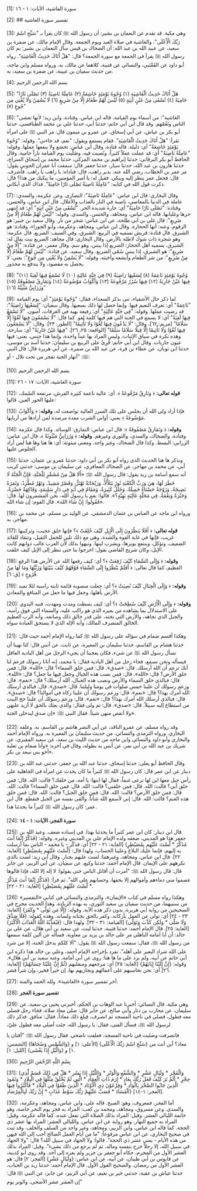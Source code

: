[1]: سورة الفاشية، الآيات: ١ - ١٦

[2]: ## تفسير سورة الغاشية

[3]: وهي مكية. قد تقدم عن النعمان بن بشير: أن رسول الله ﷺ كان يقرأ بـ "سَبِّحِ اسْمَ رَبِّكَ الْأَعْلَى"، والغاشية في صلاة العيد ويوم الجمعة. وقال الإمام مالك، عن ضمرة بن سعيد، عن عبيد الله بن عبد الله: أن الضحاك بن قيس سأل النعمان بن بشير: بم كان رسول الله ﷺ يقرأ في الجمعة مع سورة الجمعة؟ قال: "هَلْ أَتَاكَ حَدِيثُ الْغَاشِيَةِ". رواه أبو داود عن القَعْنَبي، والنسائي عن قتيبة، كلاهما عن مالك، به. ورواه مسلم وابن ماجه، من حديث سفيان بن عيينة، عن ضمرة بن سعيد، به.

[4]: بسم الله الرحمن الرحيم

[5]: "هَلْ أَتَاكَ حَدِيثُ الْغَاشِيَةِ (١) وُجُوهٌ يَوْمَئِذٍ خَاشِعَةٌ (٢) عَامِلَةٌ نَاصِبَةٌ (٣) تَصْلَى نَارًا حَامِيَةً (٤) تُسْقَى مِنْ عَيْنٍ آنِيَةٍ (٥) لَيْسَ لَهُمْ طَعَامُ إِلَّا مِنْ ضَرِيعٍ (٦) لَا يُسْمِنُ وَلَا يُغْنِي مِن جُوعٍ (٧)"

[6]: "الغاشية": من أسماء يوم القيامة. قاله ابن عباس، وقتادة، وابن زيد؛ لأنها تغشى الناس وتَعُمّهم. وقد قال ابن أبي حاتم: حدثنا أبي، حدثنا علي بن محمد الطنافسي، حدثنا أبو بكر بن عياش، عن أبي إسحاق، عن عمرو بن ميمون قال: مر النبي ﷺ على امرأة تقرأ: "هَلْ أَتَاكَ حَدِيثُ الْغَاشِيَةِ". فقام يستمع ويقول: "نعم، قد جاءني". وقوله: "وُجُوهٌ يَوْمَئِذٍ خَاشِعَةٌ" أي: ذليلة. قاله قتادة. وقال ابن عباس: تخشع ولا ينفعها عملها. وقوله: "عَامِلَةٌ نَاصِبَةٌ" أي: قد عملت عملاً كثيراً، ونُصبت فيه، وصُلّيت يوم القيامة ناراً حامية. وقال الحافظ أبو بكر البرقاني: حدثنا إبراهيم بن محمد المزكي، حدثنا محمد بن إسحاق السراج، حدثنا هارون بن عبد الله، حدثنا سيار، حدثنا جعفر قال: سمعت أبا عمران الجوني يقول: مر عمر بن الخطاب، رضي الله عنه، بدير راهب، قال: فناداه: يا راهب يا راهب. فأشرف. قال: فجعل عمر ينظر إليه ويبكي. فقيل له: يا أمير المؤمنين، ما يبكيك من هذا؟ قال: ذكرت قول الله في كتابه: "عَامِلَةٌ نَاصِبَةٌ تَصْلَى نَارًا حَامِيَةً". فذاك الذي أبكاني.

[7]: وقال البخاري: قال ابن عباس: "عَامِلَةٌ نَاصِبَةٌ": النصارى. وعن عكرمة، والسدي: عاملة في الدنيا بالمعاصي، ناصبة في النار بالعذاب والأغلال. قال ابن عباس، والحسن، وقتادة: "تَصْلَى نَارًا حَامِيَةً" أي: حارة شديدة الحر. "تُسْقَى مِنْ عَيْنٍ آنِيَةٍ" أي: قد انتهى حرها وغليانها. قاله ابن عباس، ومجاهد، والحسن، والسدي. وقوله: "لَيْسَ لَهُمْ طَعَامُ إِلَّا مِنْ ضَرِيعٍ": قال علي بن أبي طلحة، عن ابن عباس: شجر من نار. وقال سعيد بن جبير: هو الزقوم. وعنه: أنها الحجارة. وقال ابن عباس، ومجاهد، وعكرمة، وأبو الجوزاء، وقتادة: هو الشبرق. قال قتادة: قريش تسميه في الربيع: الشبرق، وفي الصيف: الضريع. قال عكرمة: وهو شجرة ذات شوك لاطئة بالأرض. وقال البخاري: قال مجاهد: الضريع نبت يقال له: الشبرق، يسميه أهل الحجاز: الضريع إذا يبس، وهو سم. وقال معمر، عن قتادة: "إِلَّا مِنْ ضَرِيعٍ": هو الشبرق، إذا يبس سُمّي الضريع. وقال سعيد، عن قتادة: "لَيْسَ لَهُمْ طَعَامُ إِلَّا مِنْ ضَرِيعٍ": من شر الطعام وأبشعه وأخبثه. وقوله: "لَا يُسْمِنُ وَلَا يُغْنِي مِن جُوعٍ": يعني: لا يحصل به مقصود، ولا يندفع به محذور.

[8]: "وُجُوهٌ يَوْمَئِذٍ نَاعِمَةٌ (٨) لِسَعْيِهَا رَاضِيَةٌ (٩) فِي جَنَّةٍ عَالِيَةٍ (١٠) لَا تَسْمَعُ فِيهَا لَغِيَةٌ (١١) فِيهَا عَيْنٌ جَارِيَةٌ (١٢) فِيهَا سُرُرٌ مَرْفُوعَةٌ (١٣) وَأَكْوَابٌ مَوْضُوعَةٌ (١٤) وَنَمَارِقُ مَصْفُوفَةٌ (١٥) وَزَرَابِيُّ مَثْنِيَّةٌ (١٦)"

[9]: لما ذكر حال الأشقياء، ثنى بذكر السعداء، فقال: "وُجُوهٌ يَوْمَئِذٍ" أي: يوم القيامة "نَاعِمَةٌ" أي: تعرف النعيم فيها. وإنما حصل لها ذلك بسعيها. وقال سفيان: "لِسَعْيِهَا رَاضِيَةٌ": قد رضيت عملها. وقوله: "فِي جَنَّةٍ عَالِيَةٍ" أي: رفيعة بهية في الغرفات، آمنون. "لَا تَسْمَعُ فِيهَا لَغِيَةٌ" أي: لا يسمع في الجنة التي هم فيها كلمة لغو. كما قال: "لَا يَسْمَعُونَ فِيهَا لَغْوًا إِلَّا سَلَامًا" [مريم: ٦٢]، وقال: "لَا يَدْعُونَ فِيهَا لَغْوًا وَلَا تَأْثِيمًا" [الطور: ٢٣]. وقال: "لَا يَسْمَعُونَ فِيهَا لَغْوًا وَلَا تَأْثِيمًا إِلَّا قِيلًا سَلَامًا سَلَمًا" [الواقعة: ٢٥، ٢٦]. "فِيهَا عَيْنٌ جَارِيَةٌ" أي: سارحة. وهذه نكرة في سياق الإثبات، وليس المراد بها عيناً واحدة، وإنما هذا جنس، يعني: فيها عيون جاريات. وقال ابن أبي حاتم: قُرِئَ على الربيع بن سليمان: حدثنا أسد بن موسى، حدثنا ابن ثوبان، عن عطاء بن قرة، عن عبد الله بن ضمرة، عن أبي هريرة قال: قال النبي ﷺ: "أنهار الجنة تفجر من تحت تلال - أو:

[10]: بسم الله الرحمن الرحيم

[11]: سورة الغاشية، الآيات: ١٧ - ٢٦

[12]: **قوله تعالى:** ﴿ وَنَارِقٌ مَرْفُوعَةٌ ﴾. أي: عالية ناعمة كثيرة الفرش، مرتفعة السّمك، عليها الحور العين. قالوا:

[13]: فإذا أراد ولي الله أن يجلس على تلك السرر العالية تواضعت له، **وقوله:** ﴿ وَأَكْوَابٌ مَوْضُوعَةٌ ﴾ يعني: أواني الشرب معدة مرصدة لمن أرادها من أربابها.

[14]: **وقوله:** ﴿ وَنَمَارِقُ مَصْفُوفَةٌ ﴾: قال ابن عباس: النمارق: الوسائد. وكذا قال عكرمة وقتادة، والضحاك، والسدي، والثوري وغيرهم. **وقوله:** ﴿ وَزَرَابِيُّ مَبْثُوثَةٌ ﴾، قال ابن عباس: الزرابي: البسط. وكذا قال الضحاك، وغير واحد. ومعنى مبثوثة: أي: ها هنا وها هنا لمن أراد الجلوس عليها.

[15]: ونذكر ها هنا الحديث الذي رواه أبو بكر بن أبي داود: حدثنا عمرو بن عثمان، حدثنا أبي، عن محمد بن مهاجر، عن الضحاك المعافري، عن سليمان بن موسى: حدثني كريب أنه سمع أسامة بن زيد يقول: قال رسول الله ﷺ: «أَلَا هَلْ مِنْ مُشَمِّرٍ لِلْجَنَّةِ، فَإِنَّ الْجَنَّةَ لَا خَطَرَ لَهَا، هِيَ وَرَبِّ الْكَعْبَةِ نُورٌ يَتَلَأْلَأُ، وَرَيْحَانَةٌ تَهْتَزُّ، وَقَصْرٌ مَشِيدٌ، وَنَهْرٌ مُطَّرِدٌ، وَثَمَرَةٌ نَضِيجَةٌ، وَزَوْجَةٌ حَسْنَاءُ جَمِيلَةٌ، وَخَلَلٌ كَثِيرَةٌ، وَمَقَامٌ فِي أَبَدٍ فِي دَارٍ سَلِيمَةٍ، وَفَاكِهَةٌ خَضْرَةٌ، وَحَبْرَةٌ وَنِعْمَةٌ، فِي مَحَلَّةٍ عَالِيَةٍ بَهِيَّةٍ؟». قالوا: نعم يا رسول الله، نحن المشمرون لها. قال: «فَقُولُوا: إِنْ شَاءَ الله». قال القوم: إن شاء الله.

[16]: ورواه ابن ماجه عن العباس بن عثمان الدمشقي، عن الوليد بن مسلم، عن محمد بن مهاجر، به.

[17]: **قوله تعالى:** ﴿ أَفَلَا يَنظُرُونَ إِلَى الْإِبِلِ كَيْفَ خُلِقَتْ ﴾؟ فإنها خلق عجيب، وتركيبها غريب، فإنها في غاية القوة والشدة، وهي مع ذلك تلين للحمل الثقيل، وتنقاد للقائد الضعيف، وتؤكل، وينتفع بوبرها، ويشرب لبنها. ونبهوا بذلك لأن العرب غالب دوابهم كانت الإبل، وكان شريح القاضي يقول: اخرجوا بنا حتى ننظر إلى الإبل كيف خلقت.

[18]: **وقوله:** ﴿ وَإِلَى السَّمَاءِ كَيْفَ رُفِعَتْ ﴾؟ أي: كيف رفعها الله عن الأرض هذا الرفع العظيم، كما قال تعالى: ﴿ أَفَلَمْ يَنْظُرُوا إِلَى السَّمَاءِ فَوْقَهُمْ كَيْفَ بَنَيْنَهَا وَزَيَّنَّهَا وَمَا لَهَا مِنْ فُرُوجٍ ﴾ [ق: ٦].

[19]: **وقوله:** ﴿ وَإِلَى الْجِبَالِ كَيْفَ نُصِبَتْ ﴾؟ أي: جعلت منصوبة قائمة ثابتة راسية لئلا تميد الأرض بأهلها، وجعل فيها ما جعل من المنافع والمعادن.

[20]: **وقوله:** ﴿ وَإِلَى الْأَرْضِ كَيْفَ سُطِحَتْ ﴾؟ أي: كيف بسطت ومدت ومهدت، فنبه البدوي على الاستدلال بما يشاهده من بعيره الذي هو راكب عليه، والسماء التي فوق رأسه، والجبل الذي تجاهه، والأرض التي تحته، على قدر خالق ذلك وصانعه، وأنه الرب العظيم الخالق المتصرف المالك، وأنه الإله الذي لا يستحق العبادة سواه.

[21]: وهكذا أقسم ضمام في سؤاله على رسول الله ﷺ كما رواه الإمام أحمد حيث قال: حدثنا هشام بن القاسم، حدثنا سليمان بن المغيرة، عن ثابت، عن أنس قال: كنا نهينا أن نسأل رسول الله ﷺ عن شيء، فكان يعجبنا أن يجيء الرجل من أهل البادية العاقل فيسأله ونحن نسمع، فجاء رجل من أهل البادية فقال: يا محمد، إنه أتانا رسولك فزعم لنا أنك تزعم أن الله أرسلك. قال: «صدق». قال: فمن خلق السماء؟ قال: «الله». قال: فمن خلق الأرض؟ قال: «الله». قال: فمن نصب هذه الجبال وجعل فيها ما جعل؟ قال: «الله». قال: فبالذي خلق السماء والأرض ونصب هذه الجبال، آلله أرسلك؟ قال: «نعم». قال: وزعم رسولك أن علينا خمس صلوات في يومنا وليلتنا. قال: «صدق». قال: فبالذي أرسلك الله أمرك بهذا؟ قال: «نعم». قال: وزعم رسولك أن علينا زكاة في أموالنا؟ قال: «صدق». قال: فبالذي أرسلك الله أمرك بهذا؟ قال: «نعم». قال: وزعم رسولك أن علينا حج البيت من استطاع إليه سبيلاً. قال: «صدق». قال: ثم ولى فقال: والذي بعثك بالحق لا أزيد عليهن ولا أنقص منهن شيئاً. فقال النبي ﷺ: «إن صدق ليدخلن الجنة».

[22]: وقد رواه مسلم، عن عمرو الناقد، عن أبي النضر هاشم بن القاسم، به. وعلقه البخاري. ورواه الترمذي والنسائي، من حديث سليمان بن المغيرة به. ورواه الإمام أحمد والبخاري وأبو داود والنسائي وابن ماجه من حديث الليث بن سعد، عن سعيد المقبري، عن شريك بن عبد الله بن أبي نمر، عن أنس به بطوله، وقال في آخره: «وأنا ضمام بن ثعلبة أخو بني سعد بن بكر».

[23]: وقال الحافظ أبو يعلى: حدثنا إسحاق، حدثنا عبد الله بن جعفر، حدثني عبد الله بن دينار عن ابن عمر قال: كان رسول الله ﷺ كثيراً ما كان يحدث عن امرأة في الجاهلية على رأس جبل معها ابن لها ترعى غنماً، فقال لها ابنها: يا أمه، من خلقك؟ قالت: الله. قال: فمن خلق أبي؟ قالت: الله. قال: فمن خلقني؟ قالت: الله. قال: فمن خلق السماء؟ قالت: الله. قال: فمن خلق الأرض؟ قالت: الله. قال: فمن خلق الجبل؟ قالت: الله. قال: فمن خلق هذه الغنم؟ قالت: الله. قال: إني لأسمع الله شأناً. وألقى نفسه من الجبل فتقطع. قال ابن عمر: كان رسول الله ﷺ كثيراً ما يحدثنا هذا.

[24]: **سورة الفجر، الآيات: ١ - ١٤**

[25]: قال ابن دينار: كان ابن عمر كثيراً ما يحدثنا بهذا. في إسناده ضعف. وعبد الله بن جعفر هذا هو المديني، ضعفه ولده الإمام علي بن المديني وغيره. وقوله: {فَذَكِّرْ إِنَّمَا أَنتَ مُذَكِّرٌ * لَّسْتَ عَلَيْهِم بِمُصَيْطِرٍ} [الغاية: ٢١ - ٢٢] أي: فذكّر - يا محمد - الناس بما أرسلت به إليهم، فإنما عليك البلاغ وعلينا الحساب، ولهذا قال: {لَّسْتَ عَلَيْهِم بِمُصَيْطِرٍ} [الغاية: ٢٢]. قال ابن عباس، ومجاهد، وغيرهما: لست عليهم بجبار. وقال ابن زيد: لست بالذي تكرههم على الإيمان. قال الإمام أحمد: حدثنا وكيع، عن سفيان، عن أبي الزبير، عن جابر قال: قال رسول الله ﷺ: "أمرت أن أقاتل الناس حتى يقولوا: لا إله إلا الله، فإذا قالوها عصموا مني دماءهم وأموالهم إلا بحقها، وحسابهم على الله". ثم قرأ: {فَذَكِّرْ إِنَّمَا أَنتَ مُذَكِّرٌ * لَّسْتَ عَلَيْهِم بِمُصَيْطِرٍ} [الغاية: ٢١ - ٢٢].

[26]: وهكذا رواه مسلم في كتاب «الإيمان»، والترمذي والنسائي في كتابي «التفسير» من سننيهما، من حديث سفيان بن سعيد الثوري، به بهذه الزيادة. وهذا الحديث مخرج في الصحيحين من رواية أبي هريرة، بدون ذكر هذه الآية. وقوله: {إِلَّا مَن تَوَلَّى * وَكَفَرَ} [الغاية: ٢٣ - ٢٤] أي: تولى عن العمل بأركانه، وكفر بالحق بجنانه ولسانه. وهذه كقوله: {فَلَا صَدَّقَ وَلَا صَلَّى * وَلَكِن كَذَّبَ وَتَوَلَّى} [القيامة: ٣١ - ٣٢]. ولهذا قال: {فَيُعَذِّبُهُ اللَّهُ الْعَذَابَ الْأَكْبَرَ} [الغاية: ٢٥]. قال الإمام أحمد: حدثنا قتيبة، حدثنا ليث، عن سعيد بن أبي هلال، عن علي بن خالد: أن أبا أمامة الباهلي مر على خالد بن يزيد بن معاوية، فسأله عن ألين كلمة سمعها من رسول الله ﷺ، فقال: سمعت رسول الله ﷺ يقول: "ألا كلكم يدخل الجنة، إلا من شرد على الله شراد البعير على أهله". تفرد بإخراجه الإمام أحمد، وعلي بن خالد هذا ذكره ابن أبي حاتم عن أبيه، ولم يزد على ما ها هنا: روى عن أبي أمامة، وعنه سعيد بن أبي هلال». وقوله: {إِنَّ إِلَيْنَا إِيَابَهُمْ} [الغاية: ٢٥] أي: مرجعهم ومنقلبهم {ثُمَّ إِنَّ عَلَيْنَا حِسَابَهُمْ} [الغاية: ٢٦] أي: نحن نحاسبهم على أعمالهم ونجازيهم بها، إن خيراً فخير، وإن شراً فشر.

[27]: آخر تفسير سورة «الغاشية». ولله الحمد والمنة.

[28]: **تفسير سورة الفجر**

[29]: وهي مكية. قال النسائي: أخبرنا عبد الوهاب بن الحكم، أخبرني يحيى بن سعيد، عن سليمان، عن محارب بن دثار وأبي صالح، عن جابر قال: صلى معاذ صلاة، فجاء رجل فصلى معه فطول، فصلى في ناحية المسجد ثم انصرف، فبلغ ذلك معاذاً، فقال: منافق. فذكر ذلك لرسول الله ﷺ، فسأل الفتى، فقال: يا رسول الله، جئت أصلي معه فطول عليّ، فانصرفت وصليت في ناحية المسجد، فعلفت ناضحي. فقال رسول الله ﷺ: "أفتان يا معاذ؟ أين أنت من {سَبِّحِ اسْمَ رَبِّكَ الْأَعْلَى} [الأعلى: ١] و {وَالشَّمْسِ وَضُحَاهَا} [الشمس: ١] و {وَالَّيْلِ إِذَا يَغْشَى} [الليل: ١].

[30]: بِسْمِ اللَّهِ الرَّحْمَنِ الرَّحِيمِ

[31]: {وَالْفَجْرِ * وَلَيَالٍ عَشْرٍ * وَالشَّفْعِ وَالْوَتْرِ * وَاللَّيْلِ إِذَا يَسْرِ * هَلْ فِي ذَٰلِكَ قَسَمٌ لِّذِي حِجْرٍ * أَلَمْ تَرَ كَيْفَ فَعَلَ رَبُّكَ بِعَادٍ * إِرَمَ ذَاتِ الْعِمَادِ * الَّتِي لَمْ يُخْلَقْ مِثْلُهَا فِي الْبِلَادِ * وَثَمُودَ الَّذِينَ جَابُوا الصَّخْرَ بِالْوَادِ * وَفِرْعَوْنَ ذِي الْأَوْتَادِ * الَّذِينَ طَغَوْا فِي الْبِلَادِ * فَأَكْثَرُوا فِيهَا الْفَسَادَ * فَصَبَّ عَلَيْهِمْ رَبُّكَ سَوْطَ عَذَابٍ * إِنَّ رَبَّكَ لَبِالْمِرْصَادِ} [الفجر: ١-١٤].

[32]: أما الفجر، فمعروف، وهو: الصبح. قاله علي، وابن عباس، ومجاهد، وعكرمة، والسدي. وعن مسروق، ومجاهد، ومحمد بن کعب: المراد به فجر يوم النحر خاصة، وهو خاتمة الليالي العشر. وقيل: المراد بذلك الصلاة التي تفعل عنده، كما قاله عكرمة. وقيل: المراد به جميع النهار. وهو رواية عن ابن عباس. والليالي العشر: المراد بها عشر ذي الحجة. كما قاله ابن عباس، وابن الزبير، ومجاهد، وغير واحد من السلف والخلف. وقد ثبت في صحيح البخاري، عن ابن عباس مرفوعاً: "ما من أيام العمل الصالح أحب إلى الله فيهن من هذه الأيام - يعني عشر ذي الحجة". قالوا: ولا الجهاد في سبيل الله؟ قال: "ولا الجهاد في سبيل الله، إلا رجلاً خرج بنفسه وماله، ثم لم يرجع من ذلك بشيء". وقيل: المراد بذلك العشر الأول من المحرم، حكاه أبو جعفر بن جرير ولم يعزه إلى أحد. وقد روى أبو كدينة، عن قابوس بن أبي ظبيان، عن أبيه، عن ابن عباس: {وَلَيَالٍ عَشْرٍ} [الفجر: ٢] قال: هو العشر الأول من رمضان. والصحيح القول الأول. قال الإمام أحمد: حدثنا زيد بن الحباب، حدثنا عياش بن عقبة، حدثني خير بن نعيم، عن أبي الزبير، عن جابر، عن النبي ﷺ قال: "إن العشر عشر الأضحى، والوتر يوم

